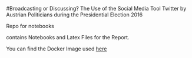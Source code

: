 #Broadcasting or Discussing? The Use of the Social Media Tool Twitter by Austrian Politicians during the Presidential Election 2016

Repo for notebooks

contains Notebooks and Latex Files for the Report.

You can find the Docker Image used [here](https://hub.docker.com/r/hedata/thrive_base/)
